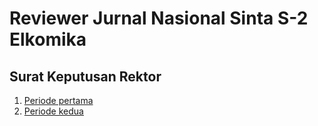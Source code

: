 # Reviewer Jurnal Nasional Sinta S-2 Elkomika

## Surat Keputusan Rektor
1. [Periode pertama](skreviewerelkomika2021.pdf)
2. [Periode kedua](skreviewerelkomika2023.pdf)